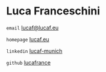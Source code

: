 # Luca Franceschini

`email`    [lucaf@lucaf.eu](mailto:lucaf@lucaf.eu)

`homepage` [lucaf.eu](https://lucaf.eu/)

`linkedin` [lucaf-munich](https://www.linkedin.com/in/lucaf-munich/)

`github`   [lucafrance](https://github.com/lucafrance)
